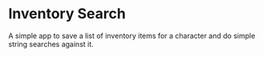 # Inventory Search

A simple app to save a list of inventory items for a character and do simple string searches against it.